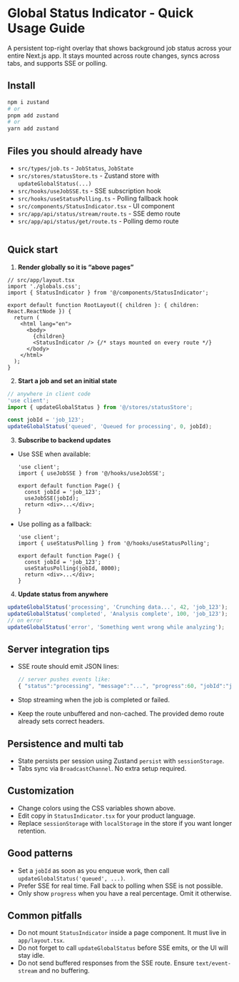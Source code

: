 # Global Status Indicator - Quick Usage Guide

A persistent top-right overlay that shows background job status across your entire Next.js app. It stays mounted across route changes, syncs across tabs, and supports SSE or polling.

## Install

```bash
npm i zustand
# or
pnpm add zustand
# or
yarn add zustand
```

## Files you should already have

- `src/types/job.ts` - `JobStatus`, `JobState`
- `src/stores/statusStore.ts` - Zustand store with `updateGlobalStatus(...)`
- `src/hooks/useJobSSE.ts` - SSE subscription hook
- `src/hooks/useStatusPolling.ts` - Polling fallback hook
- `src/components/StatusIndicator.tsx` - UI component
- `src/app/api/status/stream/route.ts` - SSE demo route
- `src/app/api/status/get/route.ts` - Polling demo route
  ```

  ```

## Quick start

1. **Render globally so it is “above pages”**

```tsx
// src/app/layout.tsx
import './globals.css';
import { StatusIndicator } from '@/components/StatusIndicator';

export default function RootLayout({ children }: { children: React.ReactNode }) {
  return (
    <html lang="en">
      <body>
        {children}
        <StatusIndicator /> {/* stays mounted on every route */}
      </body>
    </html>
  );
}
```

2. **Start a job and set an initial state**

```ts
// anywhere in client code
'use client';
import { updateGlobalStatus } from '@/stores/statusStore';

const jobId = 'job_123';
updateGlobalStatus('queued', 'Queued for processing', 0, jobId);
```

3. **Subscribe to backend updates**

- Use SSE when available:

  ```tsx
  'use client';
  import { useJobSSE } from '@/hooks/useJobSSE';

  export default function Page() {
    const jobId = 'job_123';
    useJobSSE(jobId);
    return <div>...</div>;
  }
  ```

- Use polling as a fallback:

  ```tsx
  'use client';
  import { useStatusPolling } from '@/hooks/useStatusPolling';

  export default function Page() {
    const jobId = 'job_123';
    useStatusPolling(jobId, 8000);
    return <div>...</div>;
  }
  ```

4. **Update status from anywhere**

```ts
updateGlobalStatus('processing', 'Crunching data...', 42, 'job_123');
updateGlobalStatus('completed', 'Analysis complete', 100, 'job_123');
// on error
updateGlobalStatus('error', 'Something went wrong while analyzing');
```

## Server integration tips

- SSE route should emit JSON lines:

  ```ts
  // server pushes events like:
  { "status":"processing", "message":"...", "progress":60, "jobId":"job_123" }
  ```

- Stop streaming when the job is completed or failed.
- Keep the route unbuffered and non-cached. The provided demo route already sets correct headers.

## Persistence and multi tab

- State persists per session using Zustand `persist` with `sessionStorage`.
- Tabs sync via `BroadcastChannel`. No extra setup required.

## Customization

- Change colors using the CSS variables shown above.
- Edit copy in `StatusIndicator.tsx` for your product language.
- Replace `sessionStorage` with `localStorage` in the store if you want longer retention.

## Good patterns

- Set a `jobId` as soon as you enqueue work, then call `updateGlobalStatus('queued', ...)`.
- Prefer SSE for real time. Fall back to polling when SSE is not possible.
- Only show `progress` when you have a real percentage. Omit it otherwise.

## Common pitfalls

- Do not mount `StatusIndicator` inside a page component. It must live in `app/layout.tsx`.
- Do not forget to call `updateGlobalStatus` before SSE emits, or the UI will stay idle.
- Do not send buffered responses from the SSE route. Ensure `text/event-stream` and no buffering.
